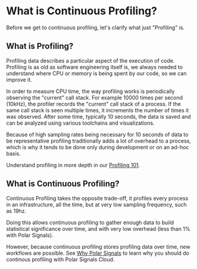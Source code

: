 # What is Continuous Profiling?

Before we get to continuous profiling, let's clarify what just "Profiling" is.

## What is Profiling?

Profiling data describes a particular aspect of the execution of code. Profiling is as old as software engineering itself is, we always needed to understand where CPU or memory is being spent by our code, so we can improve it.

In order to measure CPU time, the way profiling works is periodically observing the "current" call stack. For example 10000 times per second (10kHz), the profiler records the "current" call stack of a process. If the same call stack is seen multiple times, it increments the number of times it was observed. After some time, typically 10 seconds, the data is saved and can be analyzed using various toolchains and visualizations.

Because of high sampling rates being necessary for 10 seconds of data to be representative profiling traditionally adds a lot of overhead to a process, which is why it tends to be done only during development or on an ad-hoc basis.

Understand profiling in more depth in our [Profiling 101](profiling-101).

## What is Continuous Profiling?

Continuous Profiling takes the opposite trade-off, it profiles every process in an infrastructure, all the time, but at very low sampling frequency, such as 19hz.

Doing this allows continuous profiling to gather enough data to build statistical significance over time, and with very low overhead (less than 1% with Polar Signals).

However, because continuous profiling stores profiling data over time, new workflows are possible. See [Why Polar Signals](why-polar-signals#what-can-i-do-with-polar-signals-cloud) to learn why you should do continous profiling with Polar Signals Cloud.

